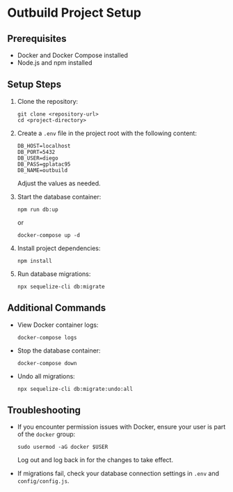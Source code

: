 # Outbuild Project Setup

## Prerequisites

- Docker and Docker Compose installed
- Node.js and npm installed

## Setup Steps

1. Clone the repository:
   ```
   git clone <repository-url>
   cd <project-directory>
   ```

2. Create a `.env` file in the project root with the following content:
   ```
   DB_HOST=localhost
   DB_PORT=5432
   DB_USER=diego
   DB_PASS=gplatac95
   DB_NAME=outbuild
   ```
   Adjust the values as needed.

3. Start the database container:
   ```
   npm run db:up
   ```
   or
   ```
   docker-compose up -d
   ```

4. Install project dependencies:
   ```
   npm install
   ```

5. Run database migrations:
   ```
   npx sequelize-cli db:migrate
   ```

## Additional Commands

- View Docker container logs:
  ```
  docker-compose logs
  ```

- Stop the database container:
  ```
  docker-compose down
  ```

- Undo all migrations:
  ```
  npx sequelize-cli db:migrate:undo:all
  ```

## Troubleshooting

- If you encounter permission issues with Docker, ensure your user is part of the `docker` group:
  ```
  sudo usermod -aG docker $USER
  ```
  Log out and log back in for the changes to take effect.

- If migrations fail, check your database connection settings in `.env` and `config/config.js`.